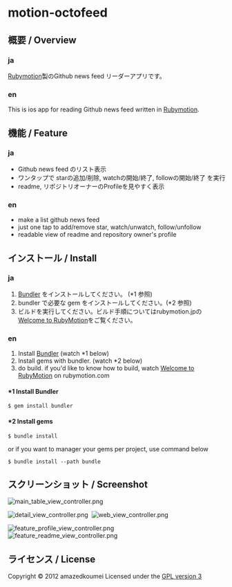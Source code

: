 motion-octofeed
===============

概要 / Overview
----------
### ja
[Rubymotion](http://www.rubymotion.com/)製のGithub news feed リーダーアプリです。

### en
This is ios app for reading Github news feed written in [Rubymotion](http://www.rubymotion.com/).


機能 / Feature
----------
### ja
- Github news feed のリスト表示
- ワンタップで starの追加/削除, watchの開始/終了, followの開始/終了 を実行
- readme, リポジトリオーナーのProfileを見やすく表示

### en
- make a list github news feed
- just one tap to add/remove star, watch/unwatch, follow/unfollow
- readable view of readme and repository owner's profile



インストール / Install
----------
### ja
1. [Bundler](http://gembundler.com) をインストールしてください。 (*1 参照)
2. bundler で必要な gem をインストールしてください。(*2 参照)
3. ビルドを実行してください。ビルド手順についてはrubymotion.jpの[Welcome to RubyMotion](http://rubymotion.jp/RubyMotionDocumentation/guides/getting-started/index.html)をご覧ください。

    
### en
1. Install [Bundler](http://gembundler.com) (watch *1 below)
2. Install gems with bundler. (watch *2 below)
3. do build. if you'd like to know how to build, watch [Welcome to RubyMotion](http://www.rubymotion.com/developer-center/guides/getting-started/) on rubymotion.com


#### *1 Install Bundler
```
$ gem install bundler
```

#### *2 Install gems
```
$ bundle install
```

or if you want to manager your gems per project, use command below

```
$ bundle install --path bundle
```

スクリーンショット / Screenshot
----------
![main_table_view_controller.png](http://amazedkoumei.github.com/motion-octofeed/screenshot/main_table_view_controller.png "main_table_view_controller.png")

![detail_view_controller.png](http://amazedkoumei.github.com/motion-octofeed/screenshot/detail_view_controller.png "detail_view_controller")
&nbsp;![web_view_controller.png](http://amazedkoumei.github.com/motion-octofeed/screenshot/web_view_controller.png "web_view_controller")

![feature_profile_view_controller.png](http://amazedkoumei.github.com/motion-octofeed/screenshot/feature_profile_view_controller.png "feature_profile_view_controller")
&nbsp;![feature_readme_view_controller.png](http://amazedkoumei.github.com/motion-octofeed/screenshot/feature_readme_view_controler.png "feature_readme_view_controller")


ライセンス / License
----------
Copyright &copy; 2012 amazedkoumei
Licensed under the [GPL version 3][gpl]
 
[gpl]: http://opensource.org/licenses/gpl-3.0.html
